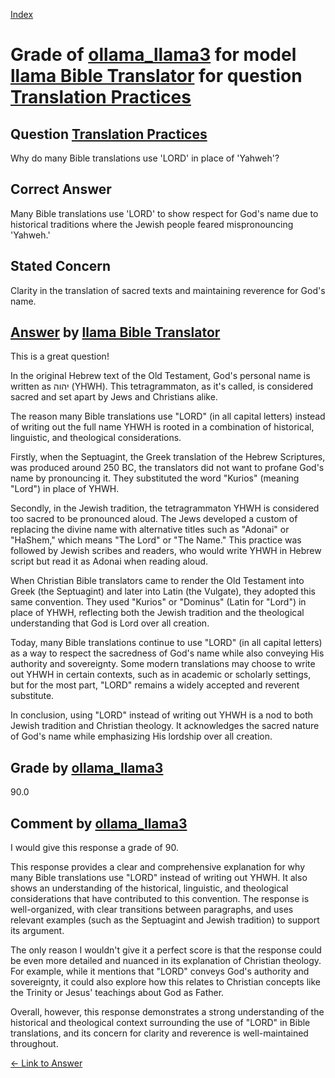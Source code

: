 
[Index](../../../../index.md)
# Grade of [ollama_llama3](../../../grading_models/ollama_llama3.md) for model [llama Bible Translator](../../../answering_models/llama_Bible_Translator.md) for question [Translation Practices](../../../questions/Translation_Practices.md)

## Question [Translation Practices](../../../questions/Translation_Practices.md)
Why do many Bible translations use 'LORD' in place of 'Yahweh'?

## Correct Answer
Many Bible translations use 'LORD' to show respect for God's name due to historical traditions where the Jewish people feared mispronouncing 'Yahweh.'

## Stated Concern
Clarity in the translation of sacred texts and maintaining reverence for God's name.

## [Answer](../Translation_Practices.md) by [llama Bible Translator](../../../answering_models/llama_Bible_Translator.md)
This is a great question!

In the original Hebrew text of the Old Testament, God's personal name is written as יהוה (YHWH). This tetragrammaton, as it's called, is considered sacred and set apart by Jews and Christians alike.

The reason many Bible translations use "LORD" (in all capital letters) instead of writing out the full name YHWH is rooted in a combination of historical, linguistic, and theological considerations.

Firstly, when the Septuagint, the Greek translation of the Hebrew Scriptures, was produced around 250 BC, the translators did not want to profane God's name by pronouncing it. They substituted the word "Kurios" (meaning "Lord") in place of YHWH.

Secondly, in the Jewish tradition, the tetragrammaton YHWH is considered too sacred to be pronounced aloud. The Jews developed a custom of replacing the divine name with alternative titles such as "Adonai" or "HaShem," which means "The Lord" or "The Name." This practice was followed by Jewish scribes and readers, who would write YHWH in Hebrew script but read it as Adonai when reading aloud.

When Christian Bible translators came to render the Old Testament into Greek (the Septuagint) and later into Latin (the Vulgate), they adopted this same convention. They used "Kurios" or "Dominus" (Latin for "Lord") in place of YHWH, reflecting both the Jewish tradition and the theological understanding that God is Lord over all creation.

Today, many Bible translations continue to use "LORD" (in all capital letters) as a way to respect the sacredness of God's name while also conveying His authority and sovereignty. Some modern translations may choose to write out YHWH in certain contexts, such as in academic or scholarly settings, but for the most part, "LORD" remains a widely accepted and reverent substitute.

In conclusion, using "LORD" instead of writing out YHWH is a nod to both Jewish tradition and Christian theology. It acknowledges the sacred nature of God's name while emphasizing His lordship over all creation.

## Grade by [ollama_llama3](../../../grading_models/ollama_llama3.md)
90.0

## Comment by [ollama_llama3](../../../grading_models/ollama_llama3.md)
I would give this response a grade of 90.

This response provides a clear and comprehensive explanation for why many Bible translations use "LORD" instead of writing out YHWH. It also shows an understanding of the historical, linguistic, and theological considerations that have contributed to this convention. The response is well-organized, with clear transitions between paragraphs, and uses relevant examples (such as the Septuagint and Jewish tradition) to support its argument.

The only reason I wouldn't give it a perfect score is that the response could be even more detailed and nuanced in its explanation of Christian theology. For example, while it mentions that "LORD" conveys God's authority and sovereignty, it could also explore how this relates to Christian concepts like the Trinity or Jesus' teachings about God as Father.

Overall, however, this response demonstrates a strong understanding of the historical and theological context surrounding the use of "LORD" in Bible translations, and its concern for clarity and reverence is well-maintained throughout.

[&lt;- Link to Answer](../Translation_Practices.md)
